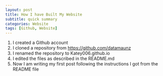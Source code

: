 ```yaml
---
layout: post
title: How I have Built My Website
subtitle: quick summary
categories: Website
tags: [Github, Website]
---
```


1. I created a Github account
2. I cloned a repository from  https://github.com/datamaunz
3. I renamed the repository to Katey006.github.io
4. I edited the files as described in the README.md
5. Now I am writing my first post following the instructions I got from the README file

